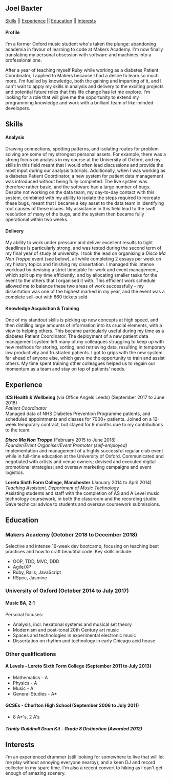 ## Joel Baxter

[Skills](#skills) || [Experience](#experience) || [Education](#education) || [Interests](#interests)

#### Profile

I'm a former Oxford music student who's taken the plunge: abandoning academia in favour of learning to code at Makers Academy. I'm now finally translating my personal obsession with software and machines into a professional one.

After a year of teaching myself Ruby while working as a diabetes Patient Coordinator, I applied to Makers because I had a desire to learn so much more. I'm fuelled by knowledge, both the gaining and imparting of it, and I can't wait to apply my skills in analysis and delivery to the exciting projects and potential future roles that this life change has let me explore. I'm looking for a role that will give me the opportunity to extend my programming knowledge and work with a brilliant team of like-minded developers.

## Skills<a name="skills"></a>

#### Analysis

Drawing connections, spotting patterns, and isolating routes for problem solving are some of my strongest personal assets. For example, there was a strong focus on analysis in my course at the University of Oxford, and my skills in this field meant that I would often lead discussions and provide the most input during our analysis tutorials. Additionally, when I was working as a diabetes Patient Coordinator, a new system for patient data management was introduced without being fully completed. The live system was therefore rather basic, and the software had a large number of bugs. Despite not working on the data team, my day-to-day contact with this system, combined with my ability to isolate the steps required to recreate these bugs, meant that I became a key asset to the data team in identifying root causes of these issues. My assistance in this field lead to the swift resolution of many of the bugs, and the system then became fully operational within two weeks.

#### Delivery

My ability to work under pressure and deliver excellent results to tight deadlines is particularly strong, and was tested during the second term of my final year of study at university. I took the lead on organising a *Disco Ma Non Troppo* event (see below), all while completing 2 essays per week on my history topics and finishing my dissertation. I managed this intense workload by devising a strict timetable for work and event management, which split up my time efficiently, and by allocating smaller tasks for the event to the others that I organised it with. This efficient work schedule allowed me to balance these two areas of work successfully - my dissertation was one of the highest marked in my year, and the event was a complete sell-out with 660 tickets sold.

#### Knowledge Acquisition & Training

One of my standout skills is picking up new concepts at high speed, and then distilling large amounts of information into its crucial elements, with a view to helping others. This became particularly useful during my time as a diabetes Patient Coordinator. The deployment of a new patient data management system left many of my colleagues struggling to keep up with new methods for storing, sorting, and retrieving data, resulting in temporary low productivity and frustrated patients. I got to grips with the new system far ahead of anyone else, which gave me the opportunity to train and assist others. My time spent training other colleagues helped us to regain our momentum as a team and stay on top of patients' needs. 

## Experience<a name="experience"></a>

**ICS Health & Wellbeing** (via Office Angels Leeds) (September 2017 to June 2018)    
*Patient Coordinator*  
Managed data of NHS Diabetes Prevention Programme patients, and scheduled appointments and classes for 7000+ patients. Joined on a 12-week temporary contract, but stayed for 9 months due to my contributions to the team.

***Disco Ma Non Troppo*** (February 2015 to June 2018)   
*Founder/Event Organiser/Event Promoter (self-employed)*  
Implementation and management of a highly successful regular club event while in full-time education at the University of Oxford. Communicated and negotiated with artists and venue owners; devised and executed digital promotional strategies; and oversaw marketing campaigns and event logistics.

**Loreto Sixth Form College, Manchester** (January 2014 to April 2014)  
*Teaching Assistant, Department of Music Technology*  
Assisting students and staff with the completion of AS and A Level music technology coursework, in both the classroom and the recording studio. Gave technical advice to students and oversaw coursework submissions.

## Education<a name="education"></a>
### Makers Academy (October 2018 to December 2018)

Selective and intense 16-week dev bootcamp, focusing on teaching best practices and how to craft beautiful code. Key skills include:

* OOP, TDD, MVC, DDD
* Agile/XP
* Ruby, Rails, JavaScript
* RSpec, Jasmine

### University of Oxford (October 2014 to July 2017)
#### Music BA, 2:1

Personal focuses:
* Analysis, incl. hexatonal systems and musical set theory
* Modernism and post-tonal 20th Century art music
* Spaces and technologies in experimental electronic music
* Dissertation on rhythm and technology in early Chicago acid house

### Other qualifications
#### A Levels - Loreto Sixth Form College (September 2011 to July 2013)
* Mathematics - A
* Physics - A
* Music - A
* General Studies - A*

#### GCSEs - Chorlton High School (September 2006 to July 2011)
* 8 A*'s, 2 A's

##### Trinity Guildhall Drum Kit - Grade 8 Distinction (Awarded 2012)

## Interests<a name="interests"></a>

I'm an experienced drummer (still looking for somewhere to live that will let me play without annoying everyone nearby), and a keen DJ and record collector in my spare time. I'm also a recent convert to hiking as I can't get enough of amazing scenery.
